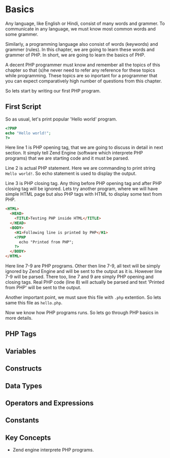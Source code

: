 # Basics

Any language, like English or Hindi, consist of many words and grammer. To communicate in any language, we must know most common words and some grammer.

Similarly, a programming language also consist of words (keywords) and grammer (rules). In this chapter, we are going to learn these words and grammer of PHP. In short, we are going to learn the basics of PHP.

A decent PHP programmer must know and remember all the topics of this chapter so that (s)he never need to refer any reference for these topics while programming. These topics are so inportant for a programmer that you can expect comparatively high number of questions from this chapter.

So lets start by writing our first PHP program.

## First Script

So as usual, let's print popular 'Hello world' program.

```php
<?PHP
echo "Hello world!";
?>
```

Here line 1 is PHP opening tag, that we are going to discuss in detail in next section. It simply tell Zend Engine (software which interprete PHP programs) that we are starting code and it must be parsed.

Line 2 is actual PHP statement. Here we are commanding to print string `Hello world!`. So echo statement is used to display the output.

Line 3 is PHP closing tag. Any thing before PHP opening tag and after PHP closing tag will be ignored. Lets try another program, where we will have simple HTML page but also PHP tags with HTML to display some text from PHP.

~~~~~HTML
<HTML>
  <HEAD>
    <TITLE>Testing PHP inside HTML</TITLE>
  </HEAD>
  <BODY>
    <H1>Following line is printed by PHP</H1>
    <?PHP
      echo "Printed from PHP";
    ?>
  </BODY>
</HTML>
~~~~~

Here line 7-9 are PHP programs. Other then line 7-9, all text will be simply ignored by Zend Engine and will be sent to the output as it is. However line 7-9 will be parsed. There too, line 7 and 9 are simply PHP opening and closing tags. Real PHP code (line 8) will actually be parsed and text 'Printed from PHP' will be sent to the output.

Another important point, we must save this file with `.php` extention. So lets same this file as `hello.php`.

Now we know how PHP programs runs. So lets go through PHP basics in more details.

## PHP Tags

## Variables

## Constructs

## Data Types

## Operators and Expressions

## Constants

## Key Concepts

* Zend engine interprete PHP programs.